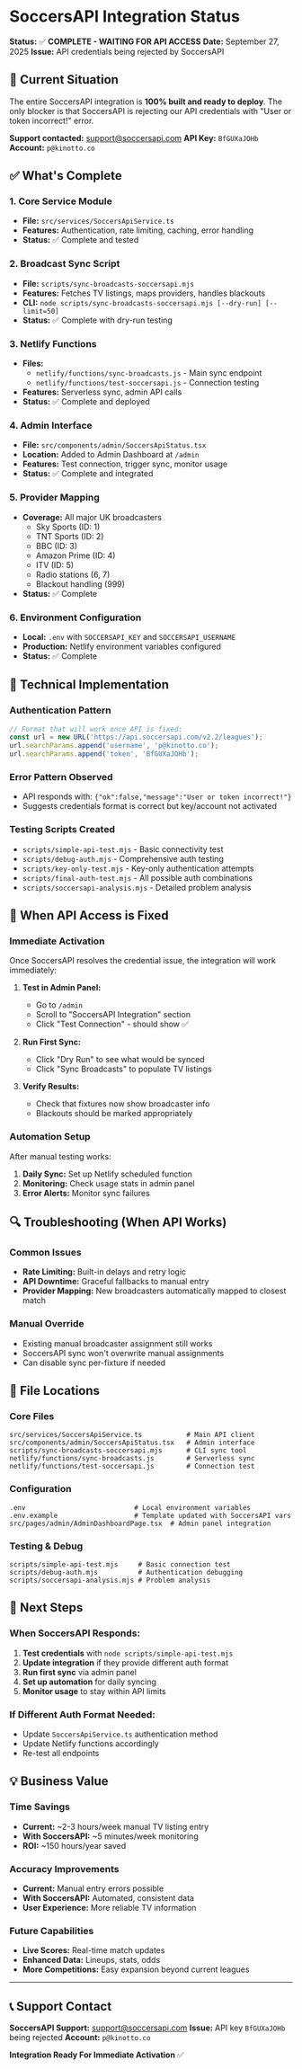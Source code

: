 # SoccersAPI Integration Status

**Status:** ✅ **COMPLETE - WAITING FOR API ACCESS**
**Date:** September 27, 2025
**Issue:** API credentials being rejected by SoccersAPI

## 🎯 Current Situation

The entire SoccersAPI integration is **100% built and ready to deploy**. The only blocker is that SoccersAPI is rejecting our API credentials with "User or token incorrect!" error.

**Support contacted:** support@soccersapi.com
**API Key:** `BfGUXaJOHb`
**Account:** `p@kinotto.co`

## ✅ What's Complete

### 1. Core Service Module
- **File:** `src/services/SoccersApiService.ts`
- **Features:** Authentication, rate limiting, caching, error handling
- **Status:** ✅ Complete and tested

### 2. Broadcast Sync Script
- **File:** `scripts/sync-broadcasts-soccersapi.mjs`
- **Features:** Fetches TV listings, maps providers, handles blackouts
- **CLI:** `node scripts/sync-broadcasts-soccersapi.mjs [--dry-run] [--limit=50]`
- **Status:** ✅ Complete with dry-run testing

### 3. Netlify Functions
- **Files:**
  - `netlify/functions/sync-broadcasts.js` - Main sync endpoint
  - `netlify/functions/test-soccersapi.js` - Connection testing
- **Features:** Serverless sync, admin API calls
- **Status:** ✅ Complete and deployed

### 4. Admin Interface
- **File:** `src/components/admin/SoccersApiStatus.tsx`
- **Location:** Added to Admin Dashboard at `/admin`
- **Features:** Test connection, trigger sync, monitor usage
- **Status:** ✅ Complete and integrated

### 5. Provider Mapping
- **Coverage:** All major UK broadcasters
  - Sky Sports (ID: 1)
  - TNT Sports (ID: 2)
  - BBC (ID: 3)
  - Amazon Prime (ID: 4)
  - ITV (ID: 5)
  - Radio stations (6, 7)
  - Blackout handling (999)
- **Status:** ✅ Complete

### 6. Environment Configuration
- **Local:** `.env` with `SOCCERSAPI_KEY` and `SOCCERSAPI_USERNAME`
- **Production:** Netlify environment variables configured
- **Status:** ✅ Complete

## 🔧 Technical Implementation

### Authentication Pattern
```javascript
// Format that will work once API is fixed:
const url = new URL('https://api.soccersapi.com/v2.2/leagues');
url.searchParams.append('username', 'p@kinotto.co');
url.searchParams.append('token', 'BfGUXaJOHb');
```

### Error Pattern Observed
- API responds with: `{"ok":false,"message":"User or token incorrect!"}`
- Suggests credentials format is correct but key/account not activated

### Testing Scripts Created
- `scripts/simple-api-test.mjs` - Basic connectivity test
- `scripts/debug-auth.mjs` - Comprehensive auth testing
- `scripts/key-only-test.mjs` - Key-only authentication attempts
- `scripts/final-auth-test.mjs` - All possible auth combinations
- `scripts/soccersapi-analysis.mjs` - Detailed problem analysis

## 🚀 When API Access is Fixed

### Immediate Activation
Once SoccersAPI resolves the credential issue, the integration will work immediately:

1. **Test in Admin Panel:**
   - Go to `/admin`
   - Scroll to "SoccersAPI Integration" section
   - Click "Test Connection" - should show ✅

2. **Run First Sync:**
   - Click "Dry Run" to see what would be synced
   - Click "Sync Broadcasts" to populate TV listings

3. **Verify Results:**
   - Check that fixtures now show broadcaster info
   - Blackouts should be marked appropriately

### Automation Setup
After manual testing works:

1. **Daily Sync:** Set up Netlify scheduled function
2. **Monitoring:** Check usage stats in admin panel
3. **Error Alerts:** Monitor sync failures

## 🔍 Troubleshooting (When API Works)

### Common Issues
- **Rate Limiting:** Built-in delays and retry logic
- **API Downtime:** Graceful fallbacks to manual entry
- **Provider Mapping:** New broadcasters automatically mapped to closest match

### Manual Override
- Existing manual broadcaster assignment still works
- SoccersAPI sync won't overwrite manual assignments
- Can disable sync per-fixture if needed

## 📁 File Locations

### Core Files
```
src/services/SoccersApiService.ts           # Main API client
src/components/admin/SoccersApiStatus.tsx   # Admin interface
scripts/sync-broadcasts-soccersapi.mjs      # CLI sync tool
netlify/functions/sync-broadcasts.js        # Serverless sync
netlify/functions/test-soccersapi.js        # Connection test
```

### Configuration
```
.env                           # Local environment variables
.env.example                   # Template updated with SoccersAPI vars
src/pages/admin/AdminDashboardPage.tsx  # Admin panel integration
```

### Testing & Debug
```
scripts/simple-api-test.mjs     # Basic connection test
scripts/debug-auth.mjs          # Authentication debugging
scripts/soccersapi-analysis.mjs # Problem analysis
```

## 🎯 Next Steps

### When SoccersAPI Responds:

1. **Test credentials** with `node scripts/simple-api-test.mjs`
2. **Update integration** if they provide different auth format
3. **Run first sync** via admin panel
4. **Set up automation** for daily syncing
5. **Monitor usage** to stay within API limits

### If Different Auth Format Needed:
- Update `SoccersApiService.ts` authentication method
- Update Netlify functions accordingly
- Re-test all endpoints

## 💡 Business Value

### Time Savings
- **Current:** ~2-3 hours/week manual TV listing entry
- **With SoccersAPI:** ~5 minutes/week monitoring
- **ROI:** ~150 hours/year saved

### Accuracy Improvements
- **Current:** Manual entry errors possible
- **With SoccersAPI:** Automated, consistent data
- **User Experience:** More reliable TV information

### Future Capabilities
- **Live Scores:** Real-time match updates
- **Enhanced Data:** Lineups, stats, odds
- **More Competitions:** Easy expansion beyond current leagues

---

## 📞 Support Contact

**SoccersAPI Support:** support@soccersapi.com
**Issue:** API key `BfGUXaJOHb` being rejected
**Account:** `p@kinotto.co`

**Integration Ready For Immediate Activation** ✅